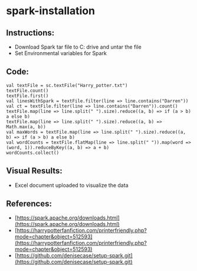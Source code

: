# spark-installation
## Instructions:
* Download Spark tar file to C: drive and untar the file
* Set Environmental variables for Spark
## Code:
```
val textFile = sc.textFile("Harry_potter.txt")
textFile.count()
textFile.first()
val linesWithSpark = textFile.filter(line => line.contains("Darren"))
val ct = textFile.filter(line => line.contains("Darren")).count()
textFile.map(line => line.split(" ").size).reduce((a, b) => if (a > b) a else b)
textFile.map(line => line.split(" ").size).reduce((a, b) => Math.max(a, b))
val maxWords = textFile.map(line => line.split(" ").size).reduce((a, b) => if (a > b) a else b)
val wordCounts = textFile.flatMap(line => line.split(" ")).map(word => (word, 1)).reduceByKey((a, b) => a + b)
wordCounts.collect()
```
## Visual Results:
* Excel document uploaded to visualize the data
## References:
* [https://spark.apache.org/downloads.html](https://spark.apache.org/downloads.html)
* [https://harrypotterfanfiction.com/printerfriendly.php?mode=chapter&object=512593](https://harrypotterfanfiction.com/printerfriendly.php?mode=chapter&object=512593)
* [https://github.com/denisecase/setup-spark.git](https://github.com/denisecase/setup-spark.git)


